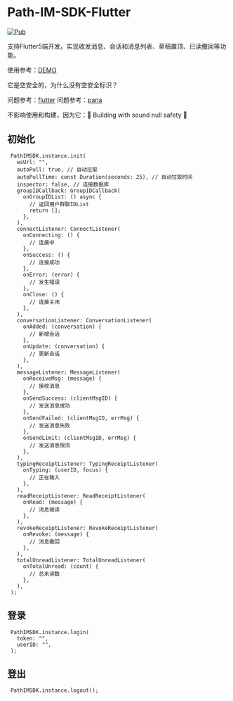 # Path-IM-SDK-Flutter

[![Pub](https://img.shields.io/pub/v/path_im_sdk_flutter.svg?style=flat-square)](https://pub.dev/packages/path_im_sdk_flutter)

支持Flutter5端开发。实现收发消息、会话和消息列表、草稿置顶、已读撤回等功能。

使用参考：[DEMO](https://github.com/Path-IM/Path-IM-SDK-Flutter-Demo)

它是空安全的，为什么没有空安全标识？

问题参考：[flutter](https://github.com/flutter/flutter/issues/44937)
问题参考：[pana](https://github.com/dart-lang/pana/issues/891)

不影响使用和构建，因为它：💪 Building with sound null safety 💪

## 初始化

     PathIMSDK.instance.init(
       wsUrl: "",
       autoPull: true, // 自动拉取
       autoPullTime: const Duration(seconds: 25), // 自动拉取时间
       inspector: false, // 连接数据库
       groupIDCallback: GroupIDCallback(
         onGroupIDList: () async {
           // 返回用户群聊IDList
           return [];
         },
       ),
       connectListener: ConnectListener(
         onConnecting: () {
           // 连接中
         },
         onSuccess: () {
           // 连接成功
         },
         onError: (error) {
           // 发生错误
         },
         onClose: () {
           // 连接关闭
         },
       ),
       conversationListener: ConversationListener(
         onAdded: (conversation) {
           // 新增会话
         },
         onUpdate: (conversation) {
           // 更新会话
         },
       ),
       messageListener: MessageListener(
         onReceiveMsg: (message) {
           // 接收消息
         },
         onSendSuccess: (clientMsgID) {
           // 发送消息成功
         },
         onSendFailed: (clientMsgID, errMsg) {
           // 发送消息失败
         },
         onSendLimit: (clientMsgID, errMsg) {
           // 发送消息限流
         },
       ),
       typingReceiptListener: TypingReceiptListener(
         onTyping: (userID, focus) {
           // 正在输入
         },
       ),
       readReceiptListener: ReadReceiptListener(
         onRead: (message) {
           // 消息被读
         },
       ),
       revokeReceiptListener: RevokeReceiptListener(
         onRevoke: (message) {
           // 消息撤回
         },
       ),
       totalUnreadListener: TotalUnreadListener(
         onTotalUnread: (count) {
           // 总未读数
         },
       ),
     );

## 登录

     PathIMSDK.instance.login(
       token: "",
       userID: "",
     );

## 登出

     PathIMSDK.instance.logout();
